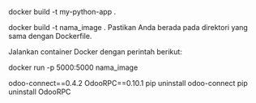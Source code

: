
 docker build -t my-python-app .




docker build -t nama_image .
Pastikan Anda berada pada direktori yang sama dengan Dockerfile.

Jalankan container Docker dengan perintah berikut:



docker run -p 5000:5000 nama_image

odoo-connect==0.4.2
OdooRPC==0.10.1
pip uninstall odoo-connect
pip uninstall OdooRPC

